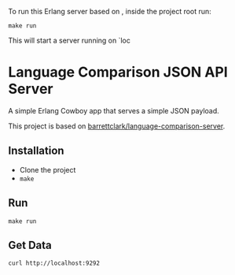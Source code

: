 To run this Erlang server based on , inside the project root run:

```shell
make run
```

This will start a server running on `loc


# Language Comparison JSON API Server

A simple Erlang Cowboy app that serves a simple JSON payload.

This project is based on [barrettclark/language-comparison-server](https://github.com/barrettclark/language-comparison-server).

## Installation

* Clone the project
* `make`

## Run

    make run

## Get Data

    curl http://localhost:9292
